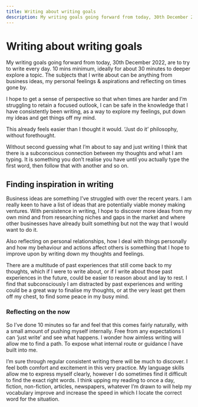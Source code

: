 ```yaml
---
title: Writing about writing goals
description: My writing goals going forward from today, 30th December 2022, are to try to write every day. 10 mins minimum, ideally for about 30 minutes to deeper explore a topic. The subjects that I write about can be anything from business ideas, my personal feelings & aspirations and reflecting on times gone by.
---
```


# Writing about writing goals

My writing goals going forward from today, 30th December 2022, are to try to write every day. 10 mins minimum, ideally for about 30 minutes to deeper explore a topic. The subjects that I write about can be anything from business ideas, my personal feelings & aspirations and reflecting on times gone by.

I hope to get a sense of perspective so that when times are harder and I’m struggling to retain a focused outlook, I can be safe in the knowledge that I have consistently been writing, as a way to explore my feelings, put down my ideas and get things off my mind.

This already feels easier than I thought it would. ‘Just do it’ philosophy, without forethought. 

Without second guessing what I’m about to say and just writing I think that there is a subconscious connection between my thoughts and what I am typing. It is something you don’t realise you have until you actually type the first word, then follow that with another and so on.

## Finding inspiration in writing 

Business ideas are something I’ve struggled with over the recent years. I am really keen to have a list of ideas that are potentially viable money making ventures. With persistence in writing, I hope to discover more ideas from my own mind and from researching niches and gaps in the market and where other businesses have already built something but not the way that I would want to do it.

Also reflecting on personal relationships, how I deal with things personally and how my behaviour and actions affect others is something that I hope to improve upon by writing down my thoughts and feelings.

There are a multitude of past experiences that still come back to my thoughts, which if I were to write about, or if I write about those past experiences in the future, could be easier to reason about and lay to rest. I find that subconsciously I am distracted by past experiences and writing could be a great way to finalise my thoughts, or at the very least get them off my chest, to find some peace in my busy mind.

### Reflecting on the now

So I’ve done 10 minutes so far and feel that this comes fairly naturally, with a small amount of pushing myself internally. Free from any expectations I can ‘just write’ and see what happens. I wonder how aimless writing will allow me to find a path. To expose what internal route or guidance I have built into me.

I’m sure through regular consistent writing there will be much to discover. I feel both comfort and excitement in this very practice. My language skills allow me to express myself clearly, however I do sometimes find it difficult to find the exact right words. I think upping my reading to once a day, fiction, non-fiction, articles, newspapers, whatever I’m drawn to will help my vocabulary improve and increase the speed in which I locate the correct word for the situation.
